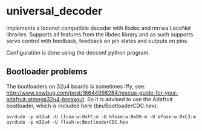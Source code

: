 # universal_decoder

implements a loconet compatible decoder with libdec and mrrwa LocoNet libraries. Supports all features from the libdec library and as such supports servo control with feedback, feedback on pin states and outputs on pins. 

Configuration is done using the decconf python program.


## Bootloader problems

The bootloaders on 32u4 boards is sometimes iffy, see: http://www.sowbug.com/post/16644998284/rescue-guide-for-your-adafruit-atmega32u4-breakout. So it is advised to use the Adafruit bootloader, which is included here (bin/BootloaderCDC.hex):


    avrdude -p m32u4 -U lfuse:w:0xFC:m -U hfuse:w:0xD0:m -U efuse:w:0xC3:m
    avrdude -p m32u4 -U flash:w:BootloaderCDC.hex
